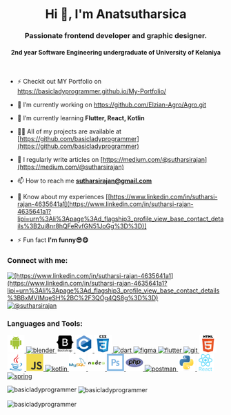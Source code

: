 <h1 align="center">Hi 👋, I'm Anatsutharsica</h1>
<h3 align="center">Passionate frontend developer and graphic designer.</h3>
<h4 align="center">2nd year Software Engineering undergraduate of University of Kelaniya</h4><br>

- ⚡ Checkit out MY Portfolio on https://basicladyprogrammer.github.io/My-Portfolio/

- 🔭 I’m currently working on https://github.com/Elzian-Agro/Agro.git

- 🌱 I’m currently learning **Flutter, React, Kotlin**

- 👨‍💻 All of my projects are available at [https://github.com/basicladyprogrammer](https://github.com/basicladyprogrammer)

- 📝 I regularly write articles on [https://medium.com/@sutharsirajan](https://medium.com/@sutharsirajan)

- 📫 How to reach me **sutharsirajan@gmail.com**

- 📄 Know about my experiences [[https://www.linkedin.com/in/sutharsi-rajan-4635641a1](https://www.linkedin.com/in/sutharsi-rajan-4635641a1?lipi=urn%3Ali%3Apage%3Ad_flagship3_profile_view_base_contact_details%3B2ui8nr8hQFeRvfGN51JoGg%3D%3D)]

- ⚡ Fun fact **I'm funny😎😋**

<h3 align="left">Connect with me:</h3>
<p align="left">
<a href="https://www.linkedin.com/in/sutharsi-rajan-4635641a1?lipi=urn%3Ali%3Apage%3Ad_flagship3_profile_view_base_contact_details%3BBxMVIMqeSH%2BC%2F3QOg4QS8g%3D%3D" target="blank"><img align="center" src="https://raw.githubusercontent.com/rahuldkjain/github-profile-readme-generator/master/src/images/icons/Social/linked-in-alt.svg" alt="[https://www.linkedin.com/in/sutharsi-rajan-4635641a1](https://www.linkedin.com/in/sutharsi-rajan-4635641a1?lipi=urn%3Ali%3Apage%3Ad_flagship3_profile_view_base_contact_details%3BBxMVIMqeSH%2BC%2F3QOg4QS8g%3D%3D)" height="30" width="40" /></a>
<a href="https://medium.com/@sutharsirajan" target="blank"><img align="center" src="https://raw.githubusercontent.com/rahuldkjain/github-profile-readme-generator/master/src/images/icons/Social/medium.svg" alt="@sutharsirajan" height="30" width="40" /></a>
</p>

<h3 align="left">Languages and Tools:</h3>
<p align="left"> <a href="https://developer.android.com" target="_blank" rel="noreferrer"> <img src="https://raw.githubusercontent.com/devicons/devicon/master/icons/android/android-original-wordmark.svg" alt="android" width="40" height="40"/> </a> <a href="https://www.blender.org/" target="_blank" rel="noreferrer"> <img src="https://download.blender.org/branding/community/blender_community_badge_white.svg" alt="blender" width="40" height="40"/> </a> <a href="https://getbootstrap.com" target="_blank" rel="noreferrer"> <img src="https://raw.githubusercontent.com/devicons/devicon/master/icons/bootstrap/bootstrap-plain-wordmark.svg" alt="bootstrap" width="40" height="40"/> </a> <a href="https://www.cprogramming.com/" target="_blank" rel="noreferrer"> <img src="https://raw.githubusercontent.com/devicons/devicon/master/icons/c/c-original.svg" alt="c" width="40" height="40"/> </a> <a href="https://www.w3schools.com/css/" target="_blank" rel="noreferrer"> <img src="https://raw.githubusercontent.com/devicons/devicon/master/icons/css3/css3-original-wordmark.svg" alt="css3" width="40" height="40"/> </a> <a href="https://dart.dev" target="_blank" rel="noreferrer"> <img src="https://www.vectorlogo.zone/logos/dartlang/dartlang-icon.svg" alt="dart" width="40" height="40"/> </a> <a href="https://www.figma.com/" target="_blank" rel="noreferrer"> <img src="https://www.vectorlogo.zone/logos/figma/figma-icon.svg" alt="figma" width="40" height="40"/> </a> <a href="https://flutter.dev" target="_blank" rel="noreferrer"> <img src="https://www.vectorlogo.zone/logos/flutterio/flutterio-icon.svg" alt="flutter" width="40" height="40"/> </a> <a href="https://git-scm.com/" target="_blank" rel="noreferrer"> <img src="https://www.vectorlogo.zone/logos/git-scm/git-scm-icon.svg" alt="git" width="40" height="40"/> </a> <a href="https://www.w3.org/html/" target="_blank" rel="noreferrer"> <img src="https://raw.githubusercontent.com/devicons/devicon/master/icons/html5/html5-original-wordmark.svg" alt="html5" width="40" height="40"/> </a> <a href="https://www.java.com" target="_blank" rel="noreferrer"> <img src="https://raw.githubusercontent.com/devicons/devicon/master/icons/java/java-original.svg" alt="java" width="40" height="40"/> </a> <a href="https://developer.mozilla.org/en-US/docs/Web/JavaScript" target="_blank" rel="noreferrer"> <img src="https://raw.githubusercontent.com/devicons/devicon/master/icons/javascript/javascript-original.svg" alt="javascript" width="40" height="40"/> </a> <a href="https://kotlinlang.org" target="_blank" rel="noreferrer"> <img src="https://www.vectorlogo.zone/logos/kotlinlang/kotlinlang-icon.svg" alt="kotlin" width="40" height="40"/> </a> <a href="https://www.mysql.com/" target="_blank" rel="noreferrer"> <img src="https://raw.githubusercontent.com/devicons/devicon/master/icons/mysql/mysql-original-wordmark.svg" alt="mysql" width="40" height="40"/> </a> <a href="https://nodejs.org" target="_blank" rel="noreferrer"> <img src="https://raw.githubusercontent.com/devicons/devicon/master/icons/nodejs/nodejs-original-wordmark.svg" alt="nodejs" width="40" height="40"/> </a> <a href="https://www.photoshop.com/en" target="_blank" rel="noreferrer"> <img src="https://raw.githubusercontent.com/devicons/devicon/master/icons/photoshop/photoshop-line.svg" alt="photoshop" width="40" height="40"/> </a> <a href="https://www.php.net" target="_blank" rel="noreferrer"> <img src="https://raw.githubusercontent.com/devicons/devicon/master/icons/php/php-original.svg" alt="php" width="40" height="40"/> </a> <a href="https://postman.com" target="_blank" rel="noreferrer"> <img src="https://www.vectorlogo.zone/logos/getpostman/getpostman-icon.svg" alt="postman" width="40" height="40"/> </a> <a href="https://www.python.org" target="_blank" rel="noreferrer"> <img src="https://raw.githubusercontent.com/devicons/devicon/master/icons/python/python-original.svg" alt="python" width="40" height="40"/> </a> <a href="https://reactjs.org/" target="_blank" rel="noreferrer"> <img src="https://raw.githubusercontent.com/devicons/devicon/master/icons/react/react-original-wordmark.svg" alt="react" width="40" height="40"/> </a> <a href="https://spring.io/" target="_blank" rel="noreferrer"> <img src="https://www.vectorlogo.zone/logos/springio/springio-icon.svg" alt="spring" width="40" height="40"/> </a> </p>

<p><img align="left" src="https://github-readme-stats.vercel.app/api/top-langs?username=basicladyprogrammer&show_icons=true&locale=en&layout=compact" alt="basicladyprogrammer" /></p>

<p>&nbsp;<img align="center" src="https://github-readme-stats.vercel.app/api?username=basicladyprogrammer&show_icons=true&locale=en" alt="basicladyprogrammer" /></p>

<p><img align="center" src="https://github-readme-streak-stats.herokuapp.com/?user=basicladyprogrammer&" alt="basicladyprogrammer" /></p>
